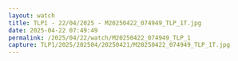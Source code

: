 ```yaml
---
layout: watch
title: TLP1 - 22/04/2025 - M20250422_074949_TLP_1T.jpg
date: 2025-04-22 07:49:49
permalink: /2025/04/22/watch/M20250422_074949_TLP_1
capture: TLP1/2025/202504/20250421/M20250422_074949_TLP_1T.jpg
---
```

